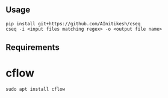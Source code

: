 ## Usage 

```
pip install git+https://github.com/AInitikesh/cseq
cseq -i <input files matching regex> -o <output file name>
```


## Requirements 

# cflow

```
sudo apt install cflow
```
